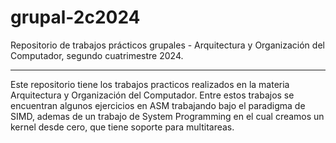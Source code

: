 # grupal-2c2024
Repositorio de trabajos prácticos grupales - Arquitectura y Organización del Computador, segundo cuatrimestre 2024.

----
Este repositorio tiene los trabajos practicos realizados en la materia Arquitectura y Organización del Computador.
Entre estos trabajos se encuentran algunos ejercicios en ASM trabajando bajo el paradigma de SIMD, ademas de un trabajo de System Programming en el cual creamos un kernel desde cero, que tiene soporte para multitareas.
